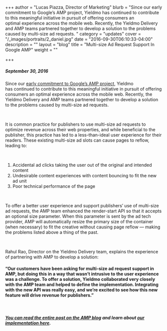 +++
author = "Lucas Piazza, Director of Marketing"
blurb = "Since our&nbsp;early commitment&nbsp;to Google’s AMP project, Yieldmo has&nbsp;continued to contribute to this meaningful initiative in pursuit of&nbsp;offering consumers an optimal&nbsp;experience across&nbsp;the mobile web. Recently, the Yieldmo Delivery and AMP teams partnered together to develop a solution to the problems caused by multi-size ad requests.&nbsp;"
category = "updates"
cover = "/_images/portraits/2_daniel.jpg"
date = "2016-09-30T06:10:33-04:00"
description = ""
layout = "blog"
title = "Multi-size Ad Request Support In Google AMP"
weight = ""

+++
##### **September 30, 2016**

Since our [early commitment to Google’s AMP project](http://oldsite.yieldmo.com/2016/03/07/yieldmo-and-amp-a-speedy-and-seamless-mobile-user-experience/), Yieldmo has continued to contribute to this meaningful initiative in pursuit of offering consumers an optimal experience across the mobile web. Recently, the Yieldmo Delivery and AMP teams partnered together to develop a solution to the problems caused by multi-size ad requests.

 

It is common practice for publishers to use multi-size ad requests to optimize revenue across their web properties, and while beneficial to the publisher, this practice has led to a less-than-ideal user experience for their readers. These existing multi-size ad slots can cause pages to reflow, leading to:

 

1. Accidental ad clicks taking the user out of the original and intended content
2. Undesirable content experiences with content bouncing to fit the new ad unit
3. Poor technical performance of the page

 

To offer a better user experience and support publishers’ use of multi-size ad requests, the AMP team enhanced the render-start API so that it accepts an optional size parameter. When this parameter is sent by the ad tech provider, AMP will automatically resize the primary size of the container (when necessary) to fit the creative without causing page reflow — making the problems listed above a thing of the past.

 

Rahul Rao, Director on the Yieldmo Delivery team, explains the experience of partnering with AMP to develop a solution:

#### “Our customers have been asking for multi-size ad request support in AMP, but doing this in a way that wasn’t intrusive to the user experience was a challenge. To offer a solution, Yieldmo collaborated very closely with the AMP team and helped to define the implementation. Integrating with the new API was really easy, and we’re excited to see how this new feature will drive revenue for publishers.”

 

##### [You can read the entire post on the AMP blog](http://amphtml.wordpress.com/2016/09/30/multi-size-ad-request-support-in-amp/) and learn about [our implementation here](http://github.com/ampproject/amphtml/blob/master/ads/yieldmo.md#multi-size-ad).